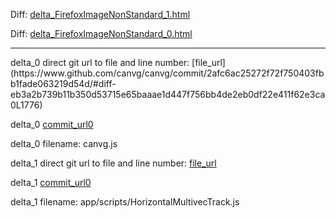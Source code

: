 Diff: [delta_FirefoxImageNonStandard_1.html](./delta_FirefoxImageNonStandard_1.html)

Diff: [delta_FirefoxImageNonStandard_0.html](./delta_FirefoxImageNonStandard_0.html)

<hr>
delta_0 direct git url to file and line number: [file_url](https://www.github.com/canvg/canvg/commit/2afc6ac25272f72f750403fbb1fade063219d54d/#diff-eb3a2b739b11b350d53715e65baaae1d447f756bb4de2eb0df22e411f62e3ca0L1776)

delta_0 [commit_url0](https://www.github.com/canvg/canvg/commit/2afc6ac25272f72f750403fbb1fade063219d54d)

delta_0 filename: canvg.js



delta_1 direct git url to file and line number: [file_url](https://www.github.com/higlass/higlass/commit/2292f53755b43634b77aceb1edda40c22e5b2131/#diff-6a4cbbbb3e8853443c9802bc1c53b14fb01ef25f52dbe00b0ea738f2c385e182L281)

delta_1 [commit_url0](https://www.github.com/higlass/higlass/commit/2292f53755b43634b77aceb1edda40c22e5b2131)

delta_1 filename: app/scripts/HorizontalMultivecTrack.js




